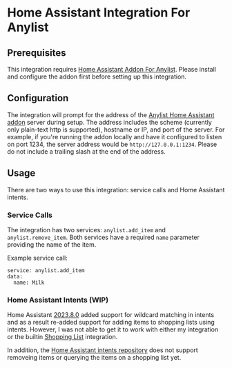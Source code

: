 # Home Assistant Integration For Anylist

## Prerequisites
This integration requires [Home Assistant Addon For Anylist](https://github.com/kevdliu/hassio-addon-anylist). Please install and configure the addon first before setting up this integration.

## Configuration
The integration will prompt for the address of the [Anylist Home Assistant addon](https://github.com/kevdliu/hassio-addon-anylist) server during setup. The address includes the scheme (currently only plain-text http is supported), hostname or IP, and port of the server. For example, if you're running the addon locally and have it configured to listen on port 1234, the server address would be `http://127.0.0.1:1234`. Please do not include a trailing slash at the end of the address. 

## Usage
There are two ways to use this integration: service calls and Home Assistant intents. 

### Service Calls
The integration has two services: `anylist.add_item` and `anylist.remove_item`. Both services have a required `name` parameter providing the name of the item. 

Example service call:
```
service: anylist.add_item
data:
  name: Milk
```

### Home Assistant Intents (WIP)
Home Assistant [2023.8.0](https://www.home-assistant.io/blog/2023/08/02/release-20238/) added support for wildcard matching in intents and as a result re-added support for adding items to shopping lists using intents. However, I was not able to get it to work with either my integration or the builtin [Shopping List](https://www.home-assistant.io/integrations/shopping_list/) integration. 


In addition, the [Home Assistant intents repository](https://github.com/home-assistant/intents) does not support removeing items or querying the items on a shopping list yet. 
